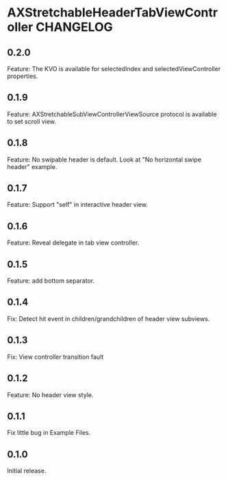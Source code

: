 # AXStretchableHeaderTabViewController CHANGELOG

## 0.2.0

Feature: The KVO is available for selectedIndex and selectedViewController properties.

## 0.1.9

Feature: AXStretchableSubViewControllerViewSource protocol is available to set scroll view.

## 0.1.8

Feature: No swipable header is default. Look at "No horizontal swipe header" example.

## 0.1.7

Feature: Support "self" in interactive header view.

## 0.1.6

Feature: Reveal delegate in tab view controller.

## 0.1.5

Feature: add bottom separator.

## 0.1.4

Fix: Detect hit event in children/grandchildren of header view subviews.

## 0.1.3

Fix: View controller transition fault

## 0.1.2

Feature: No header view style.

## 0.1.1

Fix little bug in Example Files.

## 0.1.0

Initial release.
